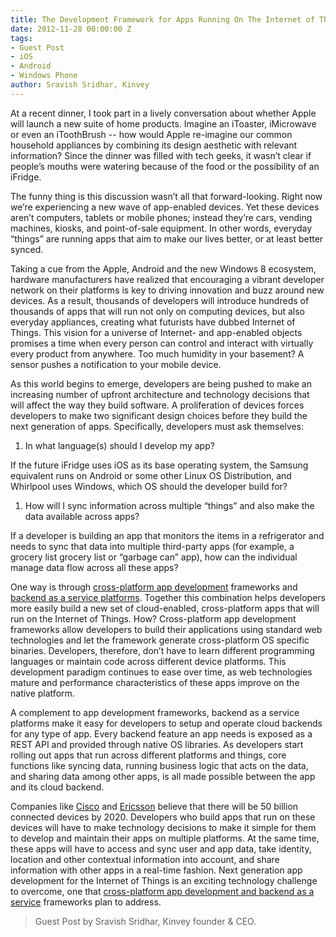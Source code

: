 ```yaml
---
title: The Development Framework for Apps Running On The Internet of Things
date: 2012-11-28 00:00:00 Z
tags:
- Guest Post
- iOS
- Android
- Windows Phone
author: Sravish Sridhar, Kinvey
---
```


At a recent dinner, I took part in a lively conversation about whether Apple will launch a new suite of home products. Imagine an iToaster, iMicrowave or even an iToothBrush -- how would Apple re-imagine our common household appliances by combining its design aesthetic with relevant information?  Since the dinner was filled with tech geeks, it wasn’t clear if people’s mouths were watering because of the food or the possibility of an iFridge.

The funny thing is this discussion wasn’t all that forward-looking. Right now we’re experiencing a new wave of app-enabled devices. Yet these devices aren’t computers, tablets or mobile phones; instead they’re cars, vending machines, kiosks, and point-of-sale equipment.  In other words, everyday “things” are running apps that aim to make our lives better, or at least better synced.

Taking a cue from the Apple, Android and the new Windows 8 ecosystem, hardware manufacturers have realized that encouraging a vibrant developer network on their platforms is key to driving innovation and buzz around new devices. As a result, thousands of developers will introduce hundreds of thousands of apps that will run not only on computing devices, but also everyday appliances, creating what futurists have dubbed Internet of Things.  This vision for a universe of Internet- and app-enabled objects promises a time when every person can control and interact with virtually every product from anywhere. Too much humidity in your basement? A sensor pushes a notification to your mobile device.

As this world begins to emerge, developers are being pushed to make an increasing number of upfront architecture and technology decisions that will affect the way they build software.  A proliferation of devices forces developers to make two significant design choices before they build the next generation of apps. Specifically, developers must ask themselves:

1. In what language(s) should I develop my app?

  If the future iFridge uses iOS as its base operating system, the Samsung equivalent runs on Android or some other Linux OS Distribution, and Whirlpool uses Windows, which OS should the developer build for?

1. How will I sync information across multiple “things” and also make the data available across apps?

  If a developer is building an app that monitors the items in a refrigerator and needs to sync that data into multiple third-party apps (for example, a grocery list grocery list or “garbage can” app), how can the individual manage data flow across all these apps?

One way is through [cross-platform app development](http://phonegap.com) frameworks and [backend as a service platforms](http://kinvey.com). Together this combination helps developers more easily build a new set of cloud-enabled, cross-platform apps that will run on the Internet of Things.  How?  Cross-platform app development frameworks allow developers to build their applications using standard web technologies and let the framework generate cross-platform OS specific binaries. Developers, therefore, don’t have to learn different programming languages or maintain code across different device platforms.  This development paradigm continues to ease over time, as web technologies mature and performance characteristics of these apps improve on the native platform.

A complement to app development frameworks, backend as a service platforms make it easy for developers to setup and operate cloud backends for any type of app.  Every backend feature an app needs is exposed as a REST API and provided through native OS libraries. As developers start rolling out apps that run across different platforms and things, core functions like syncing data, running business logic that acts on the data, and sharing data among other apps, is all made possible between the app and its cloud backend.

Companies like [Cisco](http://www.cisco.com/web/about/ac79/docs/innov/IoT_IBSG_0411FINAL.pdf) and [Ericsson](http://www.ericsson.com/res/docs/whitepapers/wp-50-billions.pdf) believe that there will be 50 billion connected devices by 2020. Developers who build apps that run on these devices will have to make technology decisions to make it simple for them to develop and maintain their apps on multiple platforms.  At the same time, these apps will have to access and sync user and app data, take identity, location and other contextual information into account, and share information with other apps in a real-time fashion. Next generation app development for the Internet of Things is an exciting technology challenge to overcome, one that [cross-platform app development and backend as a service](http://www.kinvey.com/phonegap) frameworks plan to address.

> Guest Post by Sravish Sridhar, Kinvey founder & CEO.
